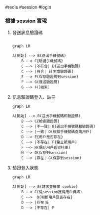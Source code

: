 #redis #session #login

### 根據 session 實現
1.  發送訊息驗證碼
	```mermaid 
	
	graph LR 
	
	A[開始] --> B(送出手機號碼)
	    B --> C{驗證手機號碼}
	    C --> |不符合| B(送出手機號碼)
	    C --> |符合| E[生成驗證碼]
	    E --> F(保存驗證碼到session)
	    F --> G(發送驗證碼)
	    G --> Ｈ[結束]
	
	```
1. 訊息驗證碼登入、註冊
	```mermaid 
	graph LR 
	
	A[開始] --> B(送出手機號碼和驗證碼)
		B --> C{檢查驗證碼}
		C --> |不一致| B(送出手機號碼和驗證碼)
		C --> |一致| D(根據手機號碼查詢用戶)
		D --> E{用戶是否存在}
		E --> |不存在| F(建立新用戶)
		F --> H(保存用戶到資料庫)
		H --> G(保存到session)
		E --> |存在| G(保存到session)
	```
1. 驗證登入狀態
	```mermaid 
	graph LR 
	
	A[開始] --> B(請求並攜帶 cookie)
		B --> C(從session獲得用戶資訊)
		C -->  D{判斷用戶是否存在}
		D --> |存在|E
		D --> |不存在| F
		
	```
